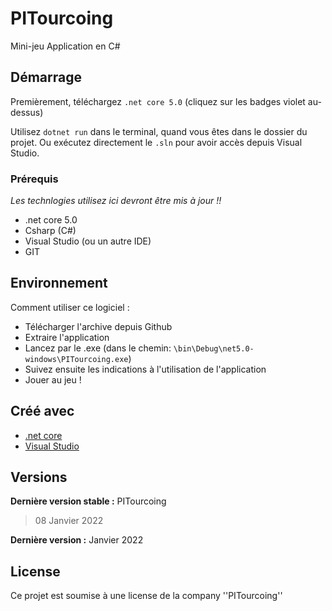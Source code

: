 # PITourcoing


Mini-jeu Application en C#

## Démarrage

Premièrement, téléchargez `.net core 5.0` (cliquez sur les badges violet au-dessus)

Utilisez `dotnet run` dans le terminal, quand vous êtes dans le dossier du projet. Ou exécutez directement le `.sln` pour avoir accès depuis Visual Studio.


### Prérequis

_Les technlogies utilisez ici devront être mis à jour !!_

- .net core 5.0
- Csharp (C#)
- Visual Studio (ou un autre IDE)
- GIT


## Environnement

Comment utiliser ce logiciel :

* Télécharger l'archive depuis Github
* Extraire l'application
* Lancez par le .exe (dans le chemin: `\bin\Debug\net5.0-windows\PITourcoing.exe`)
* Suivez ensuite les indications à l'utilisation de l'application
* Jouer au jeu !



## Créé avec

* [.net core](https://dotnet.microsoft.com/)
* [Visual Studio](https://visualstudio.microsoft.com/fr/)


## Versions

**Dernière version stable :** PITourcoing
> 08 Janvier 2022

**Dernière version :** Janvier 2022



## License

Ce projet est soumise à une license de la company ''PITourcoing''



